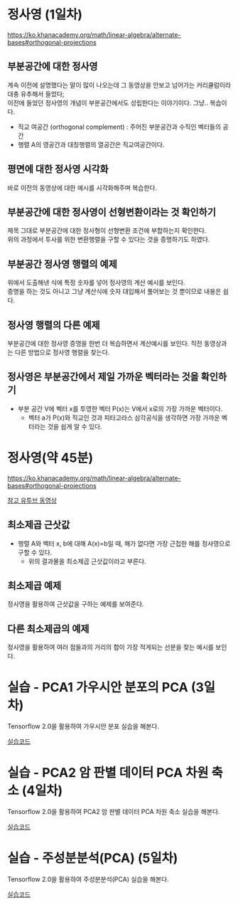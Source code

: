# 정사영 (1일차)

https://ko.khanacademy.org/math/linear-algebra/alternate-bases#orthogonal-projections

## 부분공간에 대한 정사영

계속 이전에 설명했다는 말이 많이 나오는데 그 동영상을 안보고 넘어가는 커리큘럼이라 대충 유추해서 들었다;\
이전에 들었던 정사영의 개념이 부분공간에서도 성립한다는 이야기이다. 그냥.. 복습이다.

+ 직교 여공간 (orthogonal complement) : 주어진 부분공간과 수직인 벡터들의 공간
+ 행렬 A의 영공간과 대칭행렬의 열공간은 직교여공간이다.

## 평면에 대한 정사영 시각화

바로 이전의 동영상에 대한 예시를 시각화해주며 복습한다.

## 부분공간에 대한 정사영이 선형변환이라는 것 확인하기

제목 그대로 부분공간에 대한 정사형이 선형변환 조건에 부합하는지 확인한다.\
위의 과정에서 투사를 위한 변환행렬을 구할 수 있다는 것을 증명하기도 하였다.

## 부분공간 정사영 행렬의 예제

위에서 도출해낸 식에 특정 숫자를 넣어 정사영의 계산 예시를 보인다.\
증명을 하는 것도 아니고 그냥 계산식에 숫자 대입해서 풀어보는 것 뿐이므로 내용은 쉽다.

## 정사영 행렬의 다른 예제

부분공간에 대한 정사영 증명을 한번 더 복습하면서 계산예시를 보인다.
직전 동영상과는 다른 방법으로 정사영 행렬을 찾는다.

## 정사영은 부분공간에서 제일 가까운 벡터라는 것을 확인하기

+ 부분 공간 V에 벡터 x를 투영한 벡터 P(x)는 V에서 x로의 가장 가까운 벡터이다.
  + 벡터 a가 P(x)와 직교인 것과 피타고라스 삼각공식을 생각하면 가장 가까운 벡터라는 것을 쉽게 알 수 있다.

# 정사영(약 45분)

https://ko.khanacademy.org/math/linear-algebra/alternate-bases#orthogonal-projections

[참고 유투브 동영상](https://www.youtube.com/watch?v=jNwf-JUGWgg)

## 최소제곱 근삿값

+ 행렬 A와 벡터 x, b에 대해 A(x)=b일 때, 해가 없다면 가장 근접한 해를 정사영으로 구할 수 있다.
  + 위의 결과물을 최소제곱 근삿값이라고 부른다.

## 최소제곱 예제

정사영을 활용하여 근삿값을 구하는 예제를 보여준다.

## 다른 최소제곱의 예제

정사영을 활용하여 여러 점들과의 거리의 합이 가장 적게되는 선분을 찾는 예시를 보인다.

# 실습 - PCA1 가우시안 분포의 PCA (3일차)

Tensorflow 2.0을 활용하여 가우시안 분포 실습을 해본다.

[실습코드](https://colab.research.google.com/drive/1-hdnbUCfOUYUj8kcAZ8ABN2StGXEqYQY)

# 실습 - PCA2 암 판별 데이터 PCA 차원 축소 (4일차)

Tensorflow 2.0을 활용하여 PCA2 암 판별 데이터 PCA 차원 축소 실습을 해본다.

[실습코드](https://colab.research.google.com/drive/1cAjjlQL8KRHIPQKuPo38VtmP-30d-pOJ)

# 실습 - 주성분분석(PCA) (5일차)

Tensorflow 2.0을 활용하여 주성분분석(PCA) 실습을 해본다.

[실습코드](https://colab.research.google.com/drive/1muGf4mY9A9bZE8wwS-0DH_YeqyL8lJzk)
